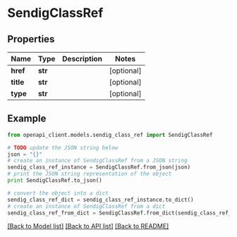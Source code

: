 # SendigClassRef


## Properties
Name | Type | Description | Notes
------------ | ------------- | ------------- | -------------
**href** | **str** |  | [optional] 
**title** | **str** |  | [optional] 
**type** | **str** |  | [optional] 

## Example

```python
from openapi_client.models.sendig_class_ref import SendigClassRef

# TODO update the JSON string below
json = "{}"
# create an instance of SendigClassRef from a JSON string
sendig_class_ref_instance = SendigClassRef.from_json(json)
# print the JSON string representation of the object
print SendigClassRef.to_json()

# convert the object into a dict
sendig_class_ref_dict = sendig_class_ref_instance.to_dict()
# create an instance of SendigClassRef from a dict
sendig_class_ref_from_dict = SendigClassRef.from_dict(sendig_class_ref_dict)
```
[[Back to Model list]](../README.md#documentation-for-models) [[Back to API list]](../README.md#documentation-for-api-endpoints) [[Back to README]](../README.md)


